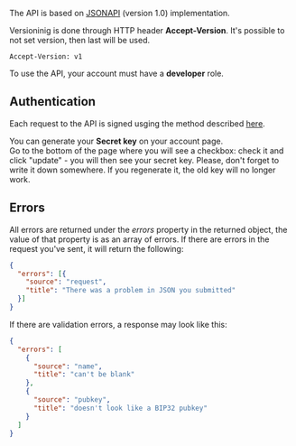 The API is based on <a href="http://jsonapi.org/" target="_blank">JSONAPI</a> (version 1.0) implementation. 

Versioninig is done through HTTP header **Accept-Version**. It's possible to not set version, then last will be used. 

```
Accept-Version: v1
```

To use the API, your account must have a **developer** role.

## Authentication
Each request to the API is signed usging the method described [here](/docs/API/signed_request).

You can generate your **Secret key** on your account page.  
Go to the bottom of the page where you will see a checkbox: check it and click "update" - you will then see your secret key.
Please, don't forget to write it down somewhere. If you regenerate it, the old key will no longer work.

## Errors
All errors are returned under the *errors* property in the returned object, the value of that property is as an array of errors.
If there are errors in the request you've sent, it will return the following:

```json
{
  "errors": [{
    "source": "request",
    "title": "There was a problem in JSON you submitted"
  }]
}
```

If there are validation errors, a response may look like this:

```json
{
  "errors": [
    {
      "source": "name",
      "title": "can't be blank"
    },
    {
      "source": "pubkey",
      "title": "doesn't look like a BIP32 pubkey"
    }
  ]
}
```
